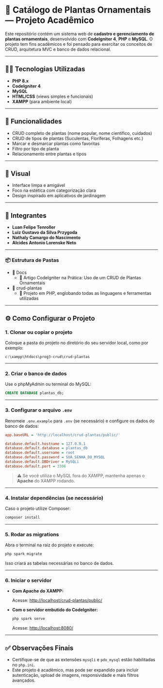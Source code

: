 # 🌿 Catálogo de Plantas Ornamentais — Projeto Acadêmico

Este repositório contém um sistema web de **cadastro e gerenciamento de plantas ornamentais**, desenvolvido com **CodeIgniter 4**, **PHP** e **MySQL**. O projeto tem fins acadêmicos e foi pensado para exercitar os conceitos de CRUD, arquitetura MVC e banco de dados relacional.

---

## 👨‍💻 Tecnologias Utilizadas

- **PHP 8.x**
- **CodeIgniter 4**
- **MySQL**
- **HTML/CSS** (views simples e funcionais)
- **XAMPP** (para ambiente local)

---

## 🔧 Funcionalidades

- CRUD completo de plantas (nome popular, nome científico, cuidados)
- CRUD de tipos de plantas (Suculentas, Floríferas, Folhagens etc.)
- Marcar e desmarcar plantas como favoritas
- Filtro por tipo de planta
- Relacionamento entre plantas e tipos

---

## 🎨 Visual

- Interface limpa e amigável
- Foco na estética com categorização clara
- Design inspirado em aplicativos de jardinagem

---

## 👥 Integrantes

- **Luan Felipe Tenroller**
- **Luiz Gustavo da Silva Przygoda**
- **Nathaly Camargo do Nascimento**
- **Alcides Antonio Lorenske Neto**

---

### **📦 Estrutura de Pastas**
  * 📁 Docs
    * 📄 Artigo CodeIgniter na Prática: Uso de um CRUD de Plantas Ornamentais
  * 📁 crud-plantas
    * 📄 Projeto em PHP, englobando todas as linguagens e ferramentas utilizadas

---

## ⚙️ Como Configurar o Projeto

### 1. Clonar ou copiar o projeto

Coloque a pasta do projeto no diretório do seu servidor local, como por exemplo:

```
c:\xampp\htdocs\prog3-crud\crud-plantas
```

---

### 2. Criar o banco de dados

Use o phpMyAdmin ou terminal do MySQL:

```sql
CREATE DATABASE plantas_db;
```

---

### 3. Configurar o arquivo `.env`

Renomeie `.env.example` para `.env` (se necessário) e configure os dados do banco de dados:

```ini
app.baseURL = 'http://localhost/crud-plantas/public/'

database.default.hostname = 127.0.0.1
database.default.database = plantas_db
database.default.username = root
database.default.password = SUA_SENHA_DO_MYSQL
database.default.DBDriver = MySQLi
database.default.port = 3306
```

> ⚠️ Se você utiliza o MySQL fora do XAMPP, mantenha apenas o **Apache** do XAMPP rodando.

---

### 4. Instalar dependências (se necessário)

Caso o projeto utilize Composer:

```bash
composer install
```

---

### 5. Rodar as migrations

Abra o terminal na raiz do projeto e execute:

```bash
php spark migrate
```

Isso criará as tabelas necessárias no banco de dados.

---

### 6. Iniciar o servidor

- **Com Apache do XAMPP:**

  Acesse: [http://localhost/crud-plantas/public/](http://localhost/crud-plantas/public/)

- **Com o servidor embutido do CodeIgniter:**

  ```bash
  php spark serve
  ```

  Acesse: [http://localhost:8080/](http://localhost:8080/)

---

## ✅ Observações Finais

- Certifique-se de que as extensões `mysqli` e `pdo_mysql` estão habilitadas no `php.ini`.
- Este projeto é acadêmico, mas pode ser expandido para incluir autenticação, upload de imagens, responsividade e mais filtros avançados.
